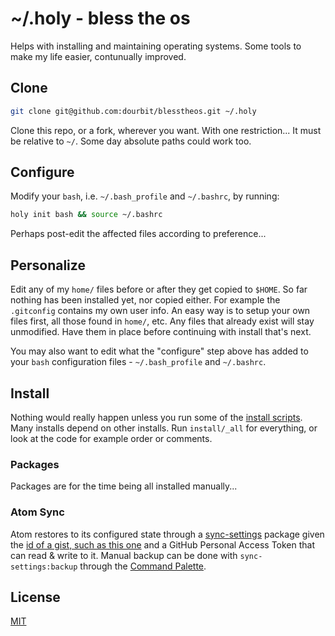 # ~/.holy - bless the os

Helps with installing and maintaining operating systems.
Some tools to make my life easier, contunually improved.

## Clone

```sh
git clone git@github.com:dourbit/blesstheos.git ~/.holy
```

Clone this repo, or a fork, wherever you want. With one restriction...
It must be relative to `~/`. Some day absolute paths could work too.

## Configure

Modify your `bash`, i.e. `~/.bash_profile` and `~/.bashrc`, by running:

```sh
holy init bash && source ~/.bashrc
```

Perhaps post-edit the affected files according to preference...

## Personalize

Edit any of my `home/` files before or after they get copied to `$HOME`.
So far nothing has been installed yet, nor copied either.
For example the `.gitconfig` contains my own user info.
An easy way is to setup your own files first, all those found in `home/`, etc.
Any files that already exist will stay unmodified.
Have them in place before continuing with install that's next.

You may also want to edit what the "configure" step above has
added to your `bash` configuration files - `~/.bash_profile` and `~/.bashrc`.

## Install

Nothing would really happen unless you run some of the
[install scripts](https://github.com/dourbit/blesstheos/tree/master/install).
Many installs depend on other installs.
Run `install/_all` for everything, or look at the code
for example order or comments.

### Packages

Packages are for the time being all installed manually...

### Atom Sync

Atom restores to its configured state through a [sync-settings](http://atom.io/packages/sync-settings) package given the [id of a gist, such as this one](https://gist.github.com/orlin/0a47688f152d7ceccb646a23e8245449) and a GitHub Personal Access Token that can read & write to it.
Manual backup can be done with `sync-settings:backup` through the [Command Palette](https://github.com/atom/command-palette).

## License

[MIT](http://orlin.mit-license.org)
